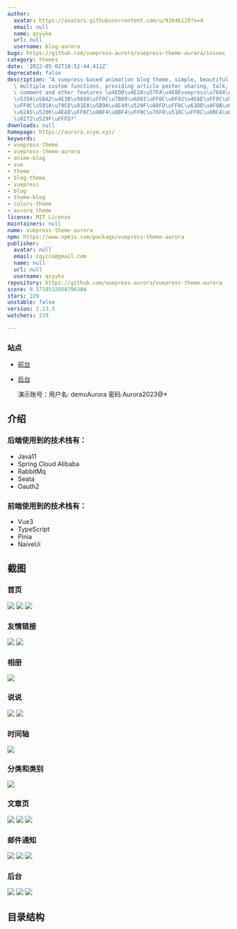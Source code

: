 ```yaml
---
author:
  avatar: https://avatars.githubusercontent.com/u/93846129?v=4
  email: null
  name: qsyyke
  url: null
  username: blog-aurora
bugs: https://github.com/vuepress-aurora/vuepress-theme-aurora/issues
category: themes
date: '2022-05-02T10:52:44.411Z'
deprecated: false
description: "A vuepress-based animation blog theme, simple, beautiful, multi-color,\
  \ multiple custom functions, providing article poster sharing, talk, photo album,\
  \ comment and other features \u4E00\u4E2A\u57FA\u4E8Evuepress\u7684\u52A8\u6F2B\u7C7B\
  \u535A\u5BA2\u4E3B\u9898\uFF0C\u7B80\u6D01\uFF0C\u6F02\u4EAE\uFF0C\u591A\u8272\u5F69\
  \uFF0C\u591A\u79CD\u81EA\u5B9A\u4E49\u529F\u80FD\uFF0C\u63D0\u4F9B\u6587\u7AE0\u6D77\
  \u62A5\u5206\u4EAB\uFF0C\u8BF4\u8BF4\uFF0C\u76F8\u518C\uFF0C\u8BC4\u8BBA\u7B49\u7279\
  \u8272\u529F\uFFFD?"
downloads: null
homepage: https://aurora.xcye.xyz/
keywords:
- vuepress-theme
- vuepress-theme-aurora
- anime-blog
- vue
- theme
- blog-theme
- vuepress
- blog
- theme-blog
- colors-theme
- aurora theme
license: MIT License
maintainers: null
name: vuepress-theme-aurora
npm: https://www.npmjs.com/package/vuepress-theme-aurora
publisher:
  avatar: null
  email: cqycco@gmail.com
  name: null
  url: null
  username: qsyyke
repository: https://github.com/vuepress-aurora/vuepress-theme-aurora
score: 0.5718532858796384
stars: 229
unstable: false
version: 1.13.3
watchers: 229

---
```




### 站点

- [前台](https://blog.xcye.xyz/)

- [后台](https://admin.xcye.xyz/login?redirect=/dashboard/analysis)

  演示账号：用户名: demoAurora 密码:Aurora2023@*



## 介绍

### 后端使用到的技术栈有：

- Java11
- Spring Cloud Alibaba
- RabbitMq
- Seata
- Oauth2

### 前端使用到的技术栈有：

- Vue3
- TypeScript
- Pinia
- NaiveUi


## 截图

### 首页
![](docs/cover/1.png)
![](docs/cover/2.png)
![](docs/cover/3.png)
### 友情链接
![](docs/cover/4.png)
![](docs/cover/5.png)
### 相册
![](docs/cover/6.png)
### 说说
![](docs/cover/8.png)
![](docs/cover/7.png)
### 时间轴
![](docs/cover/10.png)
### 分类和类别
![](docs/cover/9.png)



### 文章页 
![](docs/cover/11.png)
![](docs/cover/14.png)
![](docs/cover/12.png)

### 邮件通知
![](docs/cover/15.jpg)
![](docs/cover/16.jpg)
![](docs/cover/17.jpg)

### 后台

![](docs/cover/20.png)
![](docs/cover/21.png)
![](docs/cover/22.png)



## 目录结构

